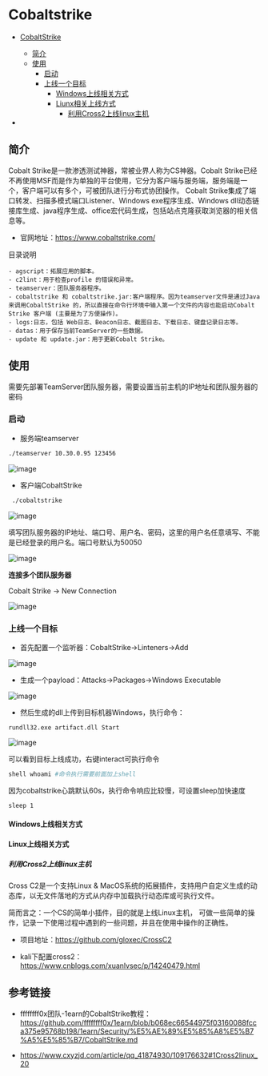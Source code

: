 # Cobaltstrike

* [CobaltStrike](cobaltstrike.md#CobaltStrike)
  * [简介](cobaltstrike.md#简介)
  * [使用](cobaltstrike.md#使用)
    * [启动](cobaltstrike.md#启动)
    * [上线一个目标](cobaltstrike.md#上线一个目标)
      * [Windows上线相关方式](cobaltstrike.md#Windows上线相关方式)
      * [Liunx相关上线方式](cobaltstrike.md#Liunx相关上线方式)
        * [利用Cross2上线linux主机](cobaltstrike.md#利用Cross2上线linux主机)

*
## 简介

Cobalt Strike是一款渗透测试神器，常被业界人称为CS神器。Cobalt Strike已经不再使用MSF而是作为单独的平台使用，它分为客户端与服务端，服务端是一个，客户端可以有多个，可被团队进行分布式协团操作。 Cobalt Strike集成了端口转发、扫描多模式端口Listener、Windows exe程序生成、Windows dll动态链接库生成、java程序生成、office宏代码生成，包括站点克隆获取浏览器的相关信息等。

* 官网地址：https://www.cobaltstrike.com/

目录说明

```
- agscript：拓展应用的脚本。
- c2lint：用于检查profile 的错误和异常。
- teamserver：团队服务器程序。
- cobaltstrike 和 cobaltstrike.jar:客户端程序。因为teamserver文件是通过Java来调用CobaltStrike 的，所以直接在命令行环境中输入第一个文件的内容也能启动Cobalt Strike 客户端 (主要是为了方便操作)。
- logs:日志，包括 Web日志、Beacon日志、截图日志、下载日志、键盘记录日志等。
- datas：用于保存当前TeamServer的一些数据。
- update 和 update.jar：用于更新Cobalt Strike。
```

## 使用

需要先部署TeamServer团队服务器，需要设置当前主机的IP地址和团队服务器的密码

### 启动

* 服务端teamserver

```bash
./teamserver 10.30.0.95 123456
```

![image](img/cobaltstrike-1.png)

* 客户端CobaltStrike

```bash
 ./cobaltstrike
```

![image](img/cobaltstrike-2.png)

填写团队服务器的IP地址、端口号、用户名、密码，这里的用户名任意填写、不能是已经登录的用户名。端口号默认为50050

![image](img/cobaltstrike-3.png)

**连接多个团队服务器**

Cobalt Strike → New Connection

![image](img/cobaltstrike-4.png)

### 上线一个目标

* 首先配置一个监听器：CobaltStrike->Linteners->Add

![image](img/cobaltstrike-5.png)

* 生成一个payload：Attacks->Packages->Windows Executable

![image](img/cobaltstrike-6.png)

* 然后生成的dll上传到目标机器Windows，执行命令：

```
rundll32.exe artifact.dll Start
```

![image](img/cobaltstrike-7.png)

可以看到目标上线成功，右键interact可执行命令

```bash
shell whoami #命令执行需要前面加上shell
```

因为cobaltstrike心跳默认60s，执行命令响应比较慢，可设置sleep加快速度

```
sleep 1
```

#### Windows上线相关方式

#### Linux上线相关方式

##### 利用Cross2上线linux主机

Cross C2是一个支持Linux & MacOS系统的拓展插件，支持用户自定义生成的动态库，以无文件落地的方式从内存中加载执行动态库或可执行文件。

简而言之：一个CS的简单小插件，目的就是上线Linux主机， 可做一些简单的操作，记录一下使用过程中遇到的一些问题，并且在使用中操作的正确性。

- 项目地址：https://github.com/gloxec/CrossC2

- kali下配置cross2：https://www.cnblogs.com/xuanlvsec/p/14240479.html

## 参考链接

* ffffffff0x团队-1earn的CobaltStrike教程：https://github.com/ffffffff0x/1earn/blob/b068ec66544975f03160088fcca375e95768b198/1earn/Security/%E5%AE%89%E5%85%A8%E5%B7%A5%E5%85%B7/CobaltStrike.md

* https://www.cxyzjd.com/article/qq_41874930/109176632#1Cross2linux_20